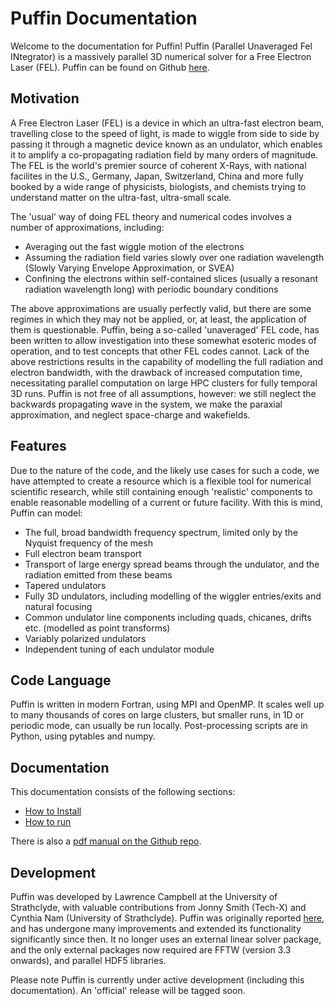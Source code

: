 # Puffin Documentation

Welcome to the documentation for Puffin! Puffin (Parallel Unaveraged Fel INtegrator) is a massively parallel 3D numerical solver for a Free Electron Laser (FEL). Puffin can be found on Github [here](https://github.com/UKFELs/Puffin).

## Motivation

A Free Electron Laser (FEL) is a device in which an ultra-fast electron beam, travelling close to the speed of light, is made to wiggle from side to side by passing it through a magnetic device known as an undulator, which enables it to amplify a co-propagating radiation field by many orders of magnitude. The FEL is the world's premier source of coherent X-Rays, with national facilites in the U.S., Germany, Japan, Switzerland, China and more fully booked by a wide range of physicists, biologists, and chemists trying to understand matter on the ultra-fast, ultra-small scale.

The 'usual' way of doing FEL theory and numerical codes involves a number of approximations, including:

  - Averaging out the fast wiggle motion of the electrons
  - Assuming the radiation field varies slowly over one radiation wavelength (Slowly Varying Envelope Approximation, or SVEA)
  - Confining the electrons within self-contained slices (usually a resonant radiation wavelength long) with periodic boundary conditions

The above approximations are usually perfectly valid, but there are some regimes in which they may not be applied, or, at least, the application of them is questionable. Puffin, being a so-called 'unaveraged' FEL code, has been written to allow investigation into these somewhat esoteric modes of operation, and to test concepts that other FEL codes cannot. Lack of the above restrictions results in the capability of modelling the full radiation and electron bandwidth, with the drawback of increased computation time, necessitating parallel computation on large HPC clusters for fully temporal 3D runs. Puffin is not free of all assumptions, however: we still neglect the backwards propagating wave in the system, we make the paraxial approximation, and neglect space-charge and wakefields.

## Features

Due to the nature of the code, and the likely use cases for such a code, we have attempted to create a resource which is a flexible tool for numerical scientific research, while still containing enough 'realistic'  components to enable reasonable modelling of a current or future facility. With this is mind, Puffin can model:

  - The full, broad bandwidth frequency spectrum, limited only by the Nyquist frequency of the mesh
  - Full electron beam transport
  - Transport of large energy spread beams through the undulator, and the radiation emitted from these beams
  - Tapered undulators
  - Fully 3D undulators, including modelling of the wiggler entries/exits and natural focusing
  - Common undulator line components including quads, chicanes, drifts etc. (modelled as point transforms)
  - Variably polarized undulators
  - Independent tuning of each undulator module

## Code Language

Puffin is written in modern Fortran, using MPI and OpenMP. It scales well up to many thousands of cores on large clusters, but smaller runs, in 1D or periodic mode, can usually be run locally. Post-processing scripts are in Python, using pytables and numpy.

## Documentation

This documentation consists of the following sections:

- [How to Install](BUILD.md)
- [How to run](howtorun.md)

There is also a [pdf manual on the Github repo](https://github.com/UKFELs/Puffin/blob/master/doc/manual.pdf).

## Development

Puffin was developed by Lawrence Campbell at the University of Strathclyde, with valuable contributions from Jonny Smith (Tech-X) and Cynthia Nam (University of Strathclyde). Puffin was originally reported [here](http://aip.scitation.org/doi/10.1063/1.4752743), and has undergone many improvements and extended its functionality significantly since then. It no longer uses an external linear solver package, and the only external packages now required are FFTW (version 3.3 onwards), and parallel HDF5 libraries. 

Please note Puffin is currently under active development (including this documentation). An 'official' release will be tagged soon.
